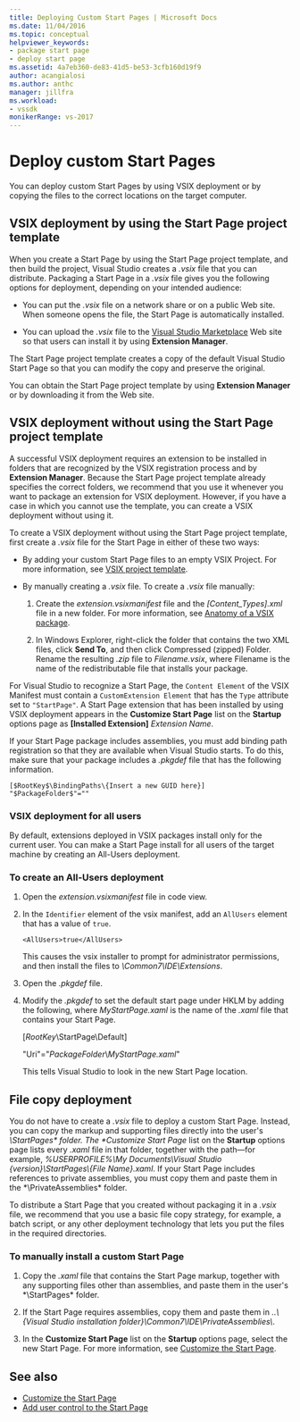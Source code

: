 ```yaml
---
title: Deploying Custom Start Pages | Microsoft Docs
ms.date: 11/04/2016
ms.topic: conceptual
helpviewer_keywords:
- package start page
- deploy start page
ms.assetid: 4a7eb360-de83-41d5-be53-3cfb160d19f9
author: acangialosi
ms.author: anthc
manager: jillfra
ms.workload:
- vssdk
monikerRange: vs-2017
---
```

# Deploy custom Start Pages

You can deploy custom Start Pages by using VSIX deployment or by copying the files to the correct locations on the target computer.

## VSIX deployment by using the Start Page project template

When you create a Start Page by using the Start Page project template, and then build the project, Visual Studio creates a *.vsix* file that you can distribute. Packaging a Start Page in a *.vsix* file gives you the following options for deployment, depending on your intended audience:

- You can put the *.vsix* file on a network share or on a public Web site. When someone opens the file, the Start Page is automatically installed.

- You can upload the *.vsix* file to the [Visual Studio Marketplace](https://marketplace.visualstudio.com/) Web site so that users can install it by using **Extension Manager**.

The Start Page project template creates a copy of the default Visual Studio Start Page so that you can modify the copy and preserve the original.

You can obtain the Start Page project template by using **Extension Manager** or by downloading it from the Web site.

## VSIX deployment without using the Start Page project template
 A successful VSIX deployment requires an extension to be installed in folders that are recognized by the VSIX registration process and by **Extension Manager**. Because the Start Page project template already specifies the correct folders, we recommend that you use it whenever you want to package an extension for VSIX deployment. However, if you have a case in which you cannot use the template, you can create a VSIX deployment without using it.

 To create a VSIX deployment without using the Start Page project template, first create a *.vsix* file for the Start Page in either of these two ways:

- By adding your custom Start Page files to an empty VSIX Project. For more information, see [VSIX project template](../extensibility/vsix-project-template.md).

- By manually creating a *.vsix* file. To create a *.vsix* file manually:

   1. Create the *extension.vsixmanifest* file and the *[Content_Types].xml* file in a new folder. For more information, see [Anatomy of a VSIX package](../extensibility/anatomy-of-a-vsix-package.md).

   2. In Windows Explorer, right-click the folder that contains the two XML files, click **Send To**, and then click Compressed (zipped) Folder. Rename the resulting *.zip* file to *Filename.vsix*, where Filename is the name of the redistributable file that installs your package.

For Visual Studio to recognize a Start Page, the `Content Element` of the VSIX Manifest must contain a `CustomExtension Element` that has the `Type` attribute set to `"StartPage"`. A Start Page extension that has been installed by using VSIX deployment appears in the **Customize Start Page** list on the **Startup** options page as **[Installed Extension]** *Extension Name*.

If your Start Page package includes assemblies, you must add binding path registration so that they are available when Visual Studio starts. To do this, make sure that your package includes a *.pkgdef* file that has the following information.

```
[$RootKey$\BindingPaths\{Insert a new GUID here}]
"$PackageFolder$"=""
```

### VSIX deployment for all users
 By default, extensions deployed in VSIX packages install only for the current user. You can make a Start Page install for all users of the target machine by creating an All-Users deployment.

### To create an All-Users deployment

1. Open the *extension.vsixmanifest* file in code view.

2. In the `Identifier` element of the vsix manifest, add an `AllUsers` element that has a value of `true`.

    ```
    <AllUsers>true</AllUsers>
    ```

     This causes the vsix installer to prompt for administrator permissions, and then install the files to *\Common7\IDE\Extensions*.

3. Open the *.pkgdef* file.

4. Modify the *.pkgdef* to set the default start page under HKLM by adding the following, where *MyStartPage.xaml* is the name of the *.xaml* file that contains your Start Page.

     [$RootKey$\StartPage\Default]

     "Uri"="$PackageFolder$\\*MyStartPage.xaml*"

     This tells Visual Studio to look in the new Start Page location.

## File copy deployment
 You do not have to create a *.vsix* file to deploy a custom Start Page. Instead, you can copy the markup and supporting files directly into the user's <em>\StartPages\* folder. The **Customize Start Page</em>* list on the **Startup** options page lists every *.xaml* file in that folder, together with the path—for example, *%USERPROFILE%\My Documents\Visual Studio {version}\StartPages\\{File Name}.xaml*. If your Start Page includes references to private assemblies, you must copy them and paste them in the *\PrivateAssemblies\* folder.

 To distribute a Start Page that you created without packaging it in a *.vsix* file, we recommend that you use a basic file copy strategy, for example, a batch script, or any other deployment technology that lets you put the files in the required directories.

### To manually install a custom Start Page

1. Copy the *.xaml* file that contains the Start Page markup, together with any supporting files other than assemblies, and paste them in the user's *\StartPages\* folder.

2. If the Start Page requires assemblies, copy them and paste them in *..\\{Visual Studio installation folder}\Common7\IDE\PrivateAssemblies\\*.

3. In the **Customize Start Page** list on the **Startup** options page, select the new Start Page. For more information, see [Customize the Start Page](../ide/customizing-the-start-page-for-visual-studio.md).

## See also

- [Customize the Start Page](../ide/customizing-the-start-page-for-visual-studio.md)
- [Add user control to the Start Page](../extensibility/adding-user-control-to-the-start-page.md)
